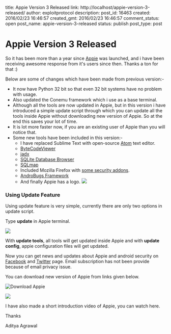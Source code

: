 title: Appie Version 3 Released
link: http://localhost/appie-version-3-released/
author: exploitprotocol
description: 
post_id: 16463
created: 2016/02/23 16:46:57
created_gmt: 2016/02/23 16:46:57
comment_status: open
post_name: appie-version-3-released
status: publish
post_type: post

# Appie Version 3 Released

So it has been more than a year since [Appie](https://manifestsecurity.com/appie/) was launched, and i have been receiving awesome response from it's users since then. Thanks a ton for that :)

Below are some of changes which have been made from previous version:- 

  * It now have Python 32 bit so that even 32 bit systems have no problem with usage.
  * Also updated the Conemu framework which i use as a base terminal.
  * Although all the tools are now updated in Appie, but in this version i have introduced a simple update script through which you can update all the tools inside Appie without downloading new version of Appie. So at the end this saves your lot of time. 
  * It is lot more faster now, if you are an existing user of Appie than you will notice that.
  * Some new tools have been included in this version:- 
    * I have replaced Sublime Text with open-source [Atom](https://atom.io/) text editor.
    * [ByteCodeViewer](http://bytecodeviewer.com/)
    * [jadx](https://github.com/skylot/jadx)
    * [SQLite Database Browser](http://sqlitebrowser.org/)
    * [SQLmap](https://github.com/sqlmapproject/sqlmap)
    * Included Mozilla Firefox with [some security addons](https://addons.mozilla.org/en-US/firefox/collections/pentestbox/pentestbox-addons-collection/).
    * [AndroBugs Framework](https://github.com/AndroBugs/AndroBugs_Framework)
    * And finally Appie has a logo. ![](https://i.imgur.com/3B3uKjA.png)

### Using Update Feature

Using update feature is very simple, currently there are only two options in update script.

Type **update** in Appie terminal.

![](https://i.imgur.com/aGWEC8j.png)

With **update tools**, all tools will get updated inside Appie and with **update config**, appie configuration files will get updated.

Now you can get news and updates about Appie and android security on [Facebook](https://facebook.com/projectappie/) and [Twitter](https://twitter.com/projectappie) page. Email subscription has not been provide because of email privacy issue.

You can download new version of Appie from links given below.

![Download Appie](https://a.fsdn.com/con/app/sf-download-button)

![](https://i.imgur.com/2CZtyHn.png)

I have also made a short introduction video of Appie, you can watch here.

Thanks

Aditya Agrawal